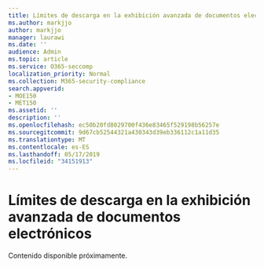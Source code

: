 ```yaml
---
title: Límites de descarga en la exhibición avanzada de documentos electrónicos
ms.author: markjjo
author: markjjo
manager: laurawi
ms.date: ''
audience: Admin
ms.topic: article
ms.service: O365-seccomp
localization_priority: Normal
ms.collection: M365-security-compliance
search.appverid:
- MOE150
- MET150
ms.assetid: ''
description: ''
ms.openlocfilehash: ec50b20fd8029700f436e83465f529198b56257e
ms.sourcegitcommit: 9d67cb52544321a430343d39eb336112c1a11d35
ms.translationtype: MT
ms.contentlocale: es-ES
ms.lasthandoff: 05/17/2019
ms.locfileid: "34151913"
---
```

# <a name="download-limits-in-advanced-ediscovery"></a>Límites de descarga en la exhibición avanzada de documentos electrónicos

Contenido disponible próximamente.